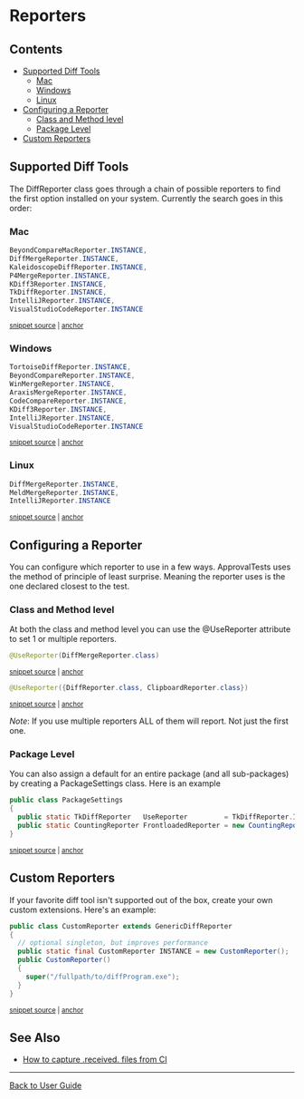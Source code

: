 <a id="top"></a>

# Reporters

<!-- toc -->
## Contents

  * [Supported Diff Tools](#supported-diff-tools)
    * [Mac](#mac)
    * [Windows](#windows)
    * [Linux](#linux)
  * [Configuring a Reporter](#configuring-a-reporter)
    * [Class and Method level](#class-and-method-level)
    * [Package Level](#package-level)
  * [Custom Reporters](#custom-reporters)<!-- endToc -->

## Supported Diff Tools

The DiffReporter class goes through a chain of possible reporters to find the first option installed on your system.
Currently the search goes in this order:

### Mac

<!-- snippet: mac_diff_reporters -->
<a id='snippet-mac_diff_reporters'></a>
```java
BeyondCompareMacReporter.INSTANCE,
DiffMergeReporter.INSTANCE,
KaleidoscopeDiffReporter.INSTANCE,
P4MergeReporter.INSTANCE,
KDiff3Reporter.INSTANCE,
TkDiffReporter.INSTANCE,
IntelliJReporter.INSTANCE,
VisualStudioCodeReporter.INSTANCE
```
<sup><a href='/approvaltests/src/main/java/org/approvaltests/reporters/macosx/MacDiffReporter.java#L13-L22' title='Snippet source file'>snippet source</a> | <a href='#snippet-mac_diff_reporters' title='Start of snippet'>anchor</a></sup>
<!-- endSnippet -->


### Windows

<!-- snippet: windows_diff_reporters -->
<a id='snippet-windows_diff_reporters'></a>
```java
TortoiseDiffReporter.INSTANCE,
BeyondCompareReporter.INSTANCE,
WinMergeReporter.INSTANCE,
AraxisMergeReporter.INSTANCE,
CodeCompareReporter.INSTANCE,
KDiff3Reporter.INSTANCE,
IntelliJReporter.INSTANCE,
VisualStudioCodeReporter.INSTANCE
```
<sup><a href='/approvaltests/src/main/java/org/approvaltests/reporters/windows/WindowsDiffReporter.java#L13-L22' title='Snippet source file'>snippet source</a> | <a href='#snippet-windows_diff_reporters' title='Start of snippet'>anchor</a></sup>
<!-- endSnippet -->

### Linux

<!-- snippet: linux_diff_reporters -->
<a id='snippet-linux_diff_reporters'></a>
```java
DiffMergeReporter.INSTANCE,
MeldMergeReporter.INSTANCE,
IntelliJReporter.INSTANCE
```
<sup><a href='/approvaltests/src/main/java/org/approvaltests/reporters/linux/LinuxDiffReporter.java#L13-L17' title='Snippet source file'>snippet source</a> | <a href='#snippet-linux_diff_reporters' title='Start of snippet'>anchor</a></sup>
<!-- endSnippet -->

## Configuring a Reporter

You can configure which reporter to use in a few ways. ApprovalTests uses the method of principle of least surprise. Meaning the reporter uses is the one declared closest to the test. 

### Class and Method level

At both the class and method level you can use the @UseReporter attribute to set 1 or multiple reporters.

<!-- snippet: use_reporter_single -->
<a id='snippet-use_reporter_single'></a>
```java
@UseReporter(DiffMergeReporter.class)
```
<sup><a href='/approvaltests-tests/src/test/java/org/approvaltests/reporters/GenericDiffReporterTest.java#L20-L22' title='Snippet source file'>snippet source</a> | <a href='#snippet-use_reporter_single' title='Start of snippet'>anchor</a></sup>
<!-- endSnippet -->

<!-- snippet: use_reporter_multiple -->
<a id='snippet-use_reporter_multiple'></a>
```java
@UseReporter({DiffReporter.class, ClipboardReporter.class})
```
<sup><a href='/approvaltests-tests/src/test/java/org/approvaltests/machine_specific_tests/SamplesTest.java#L9-L11' title='Snippet source file'>snippet source</a> | <a href='#snippet-use_reporter_multiple' title='Start of snippet'>anchor</a></sup>
<!-- endSnippet -->

*Note*: If you use multiple reporters ALL of them will report. Not just the first one.

### Package Level

You can also assign a default for an entire package (and all sub-packages) by creating a PackageSettings class. Here is an example  


<!-- snippet: use_reporter_package_settings -->
<a id='snippet-use_reporter_package_settings'></a>
```java
public class PackageSettings
{
  public static TkDiffReporter   UseReporter         = TkDiffReporter.INSTANCE;
  public static CountingReporter FrontloadedReporter = new CountingReporter();
}
```
<sup><a href='/approvaltests-tests/src/test/java/org/approvaltests/packagesettings/PackageSettings.java#L5-L11' title='Snippet source file'>snippet source</a> | <a href='#snippet-use_reporter_package_settings' title='Start of snippet'>anchor</a></sup>
<!-- endSnippet -->

## Custom Reporters

If your favorite diff tool isn't supported out of the box, create your own custom extensions.
Here's an example:

<!-- snippet: custom_reporter -->
<a id='snippet-custom_reporter'></a>
```java
public class CustomReporter extends GenericDiffReporter
{
  // optional singleton, but improves performance
  public static final CustomReporter INSTANCE = new CustomReporter();
  public CustomReporter()
  {
    super("/fullpath/to/diffProgram.exe");
  }
}
```
<sup><a href='/approvaltests-tests/src/test/java/org/approvaltests/reporters/CustomReporter.java#L3-L13' title='Snippet source file'>snippet source</a> | <a href='#snippet-custom_reporter' title='Start of snippet'>anchor</a></sup>
<!-- endSnippet -->

## See Also
* [How to capture .received. files from CI](how_to/CaptureFilesFromCI.md)

---

[Back to User Guide](README.md#top)
